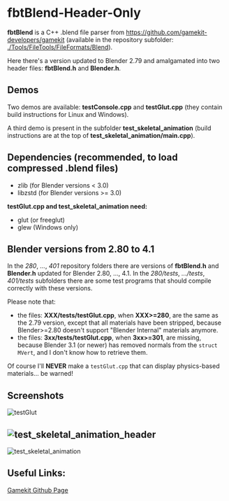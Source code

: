 # fbtBlend-Header-Only


**fbtBlend** is a C++ .blend file parser from https://github.com/gamekit-developers/gamekit (available in the repository subfolder: [./Tools/FileTools/FileFormats/Blend](https://github.com/gamekit-developers/gamekit/tree/master/Tools/FileTools/FileFormats/Blend)).

Here there's a version updated to Blender 2.79 and amalgamated into two header files: **fbtBlend.h** and **Blender.h**.


## Demos

Two demos are available: **testConsole.cpp** and **testGlut.cpp** (they contain build instructions for Linux and Windows).

A third demo is present in the subfolder **test_skeletal_animation** (build instructions are at the top of **test_skeletal_animation/main.cpp**).

## Dependencies (recommended, to load compressed .blend files)

* zlib (for Blender versions <  3.0)
* libzstd (for Blender versions >= 3.0)


**testGlut.cpp and test_skeletal_animation need:**

* glut (or freeglut)
* glew (Windows only)

## Blender versions from 2.80 to 4.1

In the *280*, *...*, *401* repository folders there are versions of **fbtBlend.h** and **Blender.h** updated for Blender 2.80, ..., 4.1.
In the *280/tests*, *.../tests*, *401/tests* subfolders there are some test programs that should compile correctly with these versions.

Please note that:
- the files: **XXX/tests/testGlut.cpp**, when **XXX>=280**, are the same as the 2.79 version, except that all materials have been stripped, because Blender>=2.80 doesn't support "Blender Internal" materials anymore.
- the files: **3xx/tests/testGlut.cpp**, when **3xx>=301**, are missing, because Blender 3.1 (or newer) has removed normals from the ```struct MVert```, and I don't know how to retrieve them.

Of course I'll **NEVER** make a ```testGlut.cpp``` that can display physics-based materials... be warned!

## Screenshots
![testGlut](./screenshots/testGlut.png)

![test_skeletal_animation_header](./screenshots/test_skeletal_animation_header.png)
-------------------------------------------------------------------------------------
![test_skeletal_animation](./screenshots/test_skeletal_animation.gif)


## Useful Links:
[Gamekit Github Page](https://github.com/gamekit-developers/gamekit)





